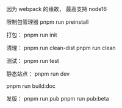 因为 webpack 的缘故， 最高支持 node16

限制包管理器
pnpm run preinstall

打包：
pnpm run init

清理：
pnpm run clean-dist
pnpm run clean

测试：
pnpm run test

静态站点：
pnpm run dev

pnpm run build:doc

发版：
pnpm run pub
pnpm run pub:beta
